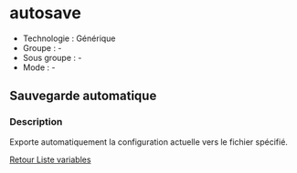 # autosave

* Technologie : Générique
* Groupe : -
* Sous groupe : -
* Mode : - 

## Sauvegarde automatique

### Description

Exporte automatiquement la configuration actuelle vers le fichier spécifié.


[Retour Liste variables](variable_list.md)
